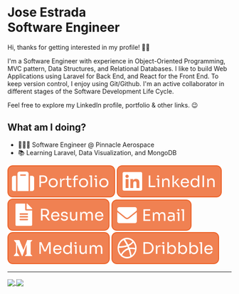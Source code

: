 # Jose Estrada<br>Software Engineer

Hi, thanks for getting interested in my profile! 👋🏽

I'm a Software Engineer with experience in Object-Oriented Programming, MVC pattern, Data Structures, and Relational Databases. I like to build Web Applications using Laravel for Back End, and React for the Front End. To keep version control, I enjoy using Git/Github. I'm an active collaborator in different stages of the Software Development Life Cycle.

Feel free to explore my LinkedIn profile, portfolio & other links. 😉

## What am I doing?

- 👨🏽‍💻 Software Engineer @ Pinnacle Aerospace
- 📚 Learning Laravel, Data Visualization, and MongoDB

[![alt text][1.1]][1]
[![alt text][2.1]][2]
[![alt text][3.1]][3]
[![alt text][4.1]][4]
[![alt text][5.1]][5]
[![alt text][6.1]][6]

<hr>

<a href="https://github.com/nadiemedicejose">
  <img align="center" src="https://github-readme-stats.vercel.app/api/top-langs/?username=nadiemedicejose&title_color=FFF&bg_color=000&theme=dark" />
</a>
<a href="https://github.com/nadiemedicejose">
  <img align="center" src="https://github-readme-stats.vercel.app/api?username=nadiemedicejose&title_color=FFF&bg_color=000&show_icons=true&count_private=true&theme=dark" />
</a>

[1.1]: /tags/Portfolio.svg "Portfolio"
[2.1]: /tags/LinkedIn.svg "LinkedIn"
[3.1]: /tags/Resume.svg "Resume"
[4.1]: /tags/Email.svg "Email"
[5.1]: /tags/Medium.svg "Medium"
[6.1]: /tags/Dribbble.svg "Dribble"

[1]: https://nadiemedicejose.web.app
[2]: https://www.linkedin.com/in/nadiemedicejose/
[3]: https://nadiemedicejose.web.app/resume
[4]: mailto:nadiemedicejose@icloud.com
[5]: https://nadiemedicejose.medium.com
[6]: https://dribbble.com/nadiemedicejose

